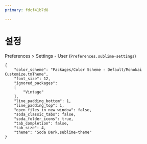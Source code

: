 ```yaml
---
primary: fdcf41b7d8

---
```


# 설정

Preferences > Settings - User (`Preferences.sublime-settings`)

	{
		"color_scheme": "Packages/Color Scheme - Default/Monokai Customize.tmTheme",
		"font_size": 12,
		"ignored_packages":
		[
			"Vintage"
		],
		"line_padding_bottom": 1,
		"line_padding_top": 1,
		"open_files_in_new_window": false,
		"soda_classic_tabs": false,
		"soda_folder_icons": true,
		"tab_completion": false,
		"tab_size": 4,
		"theme": "Soda Dark.sublime-theme"
	}
	